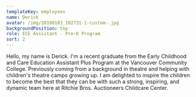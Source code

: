 ```yaml
---
templateKey: employees
name: Derick
avatar: /img/20190103_102731-1-custom-.jpg
backgroundPosition: top
role: ECE Assistant - Pre-K Program
sort: 2
---
```

Hello, my name is Derick. I'm a recent graduate from the Early Childhood and Care Education Assistant Plus Program at the Vancouver Community College. Previously coming from a background in theatre and helping with children's theatre camps growing up. I am delighted to inspire the children to become the best that they can be with such a strong, inspiring, and dynamic team here at Ritchie Bros. Auctioneers Childcare Center.
